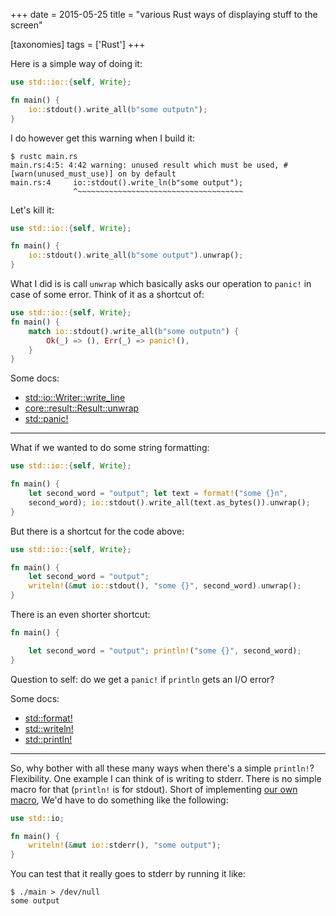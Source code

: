 +++
date = 2015-05-25
title = "various Rust ways of displaying stuff to the screen"

[taxonomies]
tags = ['Rust']
+++

Here is a simple way of doing it:

```rust
use std::io::{self, Write};

fn main() {
    io::stdout().write_all(b"some outputn");
}
```

I do however get this warning when I build it:

    $ rustc main.rs
    main.rs:4:5: 4:42 warning: unused result which must be used, #[warn(unused_must_use)] on by default
    main.rs:4     io::stdout().write_ln(b"some output");
                  ^~~~~~~~~~~~~~~~~~~~~~~~~~~~~~~~~~~~~~

Let's kill it:

```rust
use std::io::{self, Write};

fn main() {
    io::stdout().write_all(b"some output").unwrap();
}
```

What I did is is call `unwrap` which basically asks our operation to
`panic!` in case of some error. Think of it as a shortcut of:

```rust
use std::io::{self, Write};
fn main() {
    match io::stdout().write_all(b"some outputn") {
        Ok(_) => (), Err(_) => panic!(),
    }
}
```

Some docs:

-   [std::io::Writer::write_line]
-   [core::result::Result::unwrap]
-   [std::panic!]

---

What if we wanted to do some string formatting:

```rust
use std::io::{self, Write};

fn main() {
    let second_word = "output"; let text = format!("some {}n",
    second_word); io::stdout().write_all(text.as_bytes()).unwrap();
}
```

But there is a shortcut for the code above:

```rust
use std::io::{self, Write};

fn main() {
    let second_word = "output";
    writeln!(&mut io::stdout(), "some {}", second_word).unwrap();
}
```

There is an even shorter shortcut:

```rust
fn main() {

    let second_word = "output"; println!("some {}", second_word);
}
```

Question to self: do we get a `panic!` if `println` gets an I/O error?

Some docs:

-   [std::format!]
-   [std::writeln!]
-   [std::println!]

---

So, why bother with all these many ways when there's a simple
`println!`? Flexibility. One example I can think of is writing to
stderr. There is no simple macro for that (`println!` is for stdout).
Short of implementing [our own macro], We'd have to do something like
the following:

```rust
use std::io;

fn main() {
    writeln!(&mut io::stderr(), "some output");
}
```

You can test that it really goes to stderr by running it like:

    $ ./main > /dev/null
    some output

[std::io::Writer::write_line]: http://doc.rust-lang.org/std/io/trait.Write.html#method.write_all
[core::result::Result::unwrap]: http://doc.rust-lang.org/std/result/enum.Result.html#method.unwrap
[std::panic!]: http://doc.rust-lang.org/std/macro.panic!.html
[std::format!]: http://doc.rust-lang.org/std/macro.format!.html
[std::writeln!]: http://doc.rust-lang.org/std/macro.writeln!.html
[std::println!]: http://doc.rust-lang.org/std/macro.println!.html
[our own macro]: http://stackoverflow.com/a/27590832/321731
